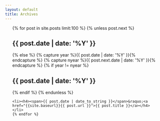 ```yaml
---
layout: default
title: Archives
---
```


<ul>
	{% for post in site.posts limit:100 %} 
	{% unless post.next %}
	<h2>{{ post.date | date: '%Y' }}</h2> 
	{% else %} {% capture year %}{{ post.date | date: '%Y' }}{% endcapture %} {% capture nyear %}{{ post.next.date | date: '%Y' }}{% endcapture %} 
	{% if year != nyear %} 
	<h2>{{ post.date | date: '%Y' }}</h2> {% endif %} 
	{% endunless %}
	
	<li><h4><span>{{ post.date | date_to_string }}</span>&raquo;<a href="{{site.baseurl}}{{ post.url }}">{{ post.title }}</a></h4></li> 
	{% endfor %} 
</ul>
